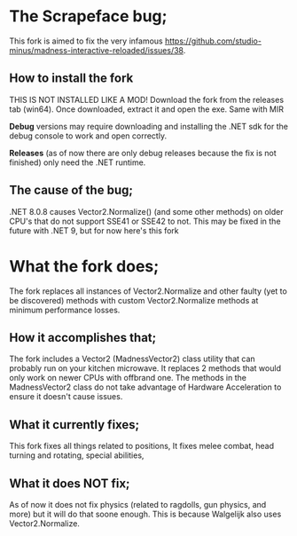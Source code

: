 # The Scrapeface bug;
This fork is aimed to fix the very infamous https://github.com/studio-minus/madness-interactive-reloaded/issues/38.

## How to install the fork
THIS IS NOT INSTALLED LIKE A MOD!
Download the fork from the releases tab (win64). Once downloaded, extract it and open the exe. Same with MIR

**Debug** versions may require downloading and installing the .NET sdk for the debug console to work and open correctly.

**Releases** (as of now there are only debug releases because the fix is not finished) only need the .NET runtime.

## The cause of the bug;
.NET 8.0.8 causes Vector2.Normalize() (and some other methods) on older CPU's that do not support SSE41 or SSE42 to not.
This may be fixed in the future with .NET 9, but for now here's this fork

# What the fork does;
The fork replaces all instances of Vector2.Normalize and other faulty (yet to be discovered) methods with custom Vector2.Normalize methods at minimum performance losses.

## How it accomplishes that;

The fork includes a Vector2 (MadnessVector2) class utility that can probably run on your kitchen microwave. It replaces 2 methods that would only work on newer CPUs with offbrand one. The methods in the MadnessVector2 class do not take advantage of Hardware Acceleration to ensure it doesn't cause issues.

## What it currently fixes;
This fork fixes all things related to positions, It fixes melee combat, head turning and rotating, special abilities,

## What it does NOT fix;
As of now it does not fix physics (related to ragdolls, gun physics, and more) but it will do that soone enough. This is because Walgelijk also uses Vector2.Normalize.
